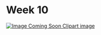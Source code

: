 # Week 10

<a href="/cliparts/9/6/5/f/15168259351358682061image-coming-soon-clipart.hi.png"><img src="/cliparts/9/6/5/f/15168259351358682061image-coming-soon-clipart.hi.png" alt='Image Coming Soon Clipart image'/></a>